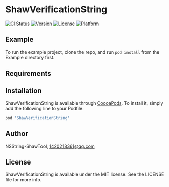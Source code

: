 # ShawVerificationString

[![CI Status](https://img.shields.io/travis/NSString-ShawTool/ShawVerificationString.svg?style=flat)](https://travis-ci.org/NSString-ShawTool/ShawVerificationString)
[![Version](https://img.shields.io/cocoapods/v/ShawVerificationString.svg?style=flat)](https://cocoapods.org/pods/ShawVerificationString)
[![License](https://img.shields.io/cocoapods/l/ShawVerificationString.svg?style=flat)](https://cocoapods.org/pods/ShawVerificationString)
[![Platform](https://img.shields.io/cocoapods/p/ShawVerificationString.svg?style=flat)](https://cocoapods.org/pods/ShawVerificationString)

## Example

To run the example project, clone the repo, and run `pod install` from the Example directory first.

## Requirements

## Installation

ShawVerificationString is available through [CocoaPods](https://cocoapods.org). To install
it, simply add the following line to your Podfile:

```ruby
pod 'ShawVerificationString'
```

## Author

NSString-ShawTool, 1420218361@qq.com

## License

ShawVerificationString is available under the MIT license. See the LICENSE file for more info.
